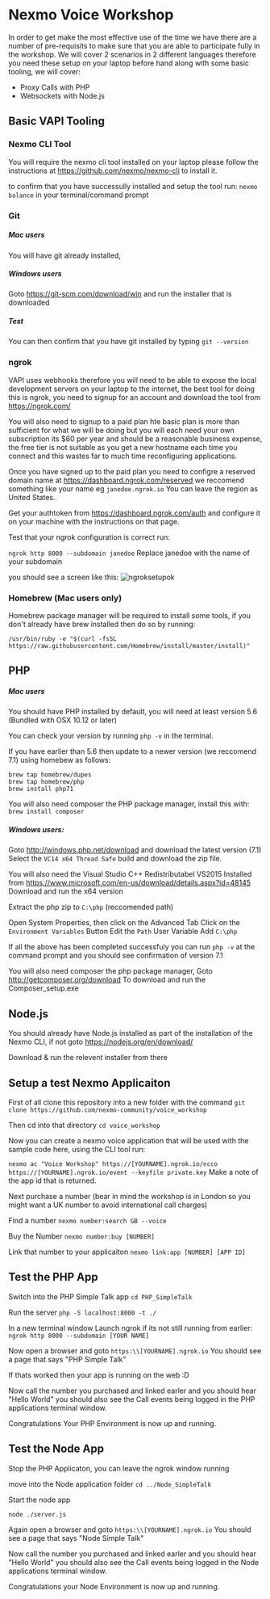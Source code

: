# Nexmo Voice Workshop 

In order to get make the most effective use of the time we have there are a number of pre-requisits to make sure that you are able to participate fully in the workshop. We will cover 2 scenarios in 2 different languages therefore you need these setup on your laptop before hand along with some basic tooling, we will cover:

* Proxy Calls with PHP
* Websockets with Node.js

## Basic VAPI Tooling

### Nexmo CLI Tool
You will require the nexmo cli tool installed on your laptop please follow the instructions at https://github.com/nexmo/nexmo-cli to install it.

to confirm that you have successully installed and setup the tool run:
`nexmo balance` in your terminal/command prompt


### Git
##### Mac users 
You will have git already installed,

##### Windows users 
Goto https://git-scm.com/download/win and run the installer that is downloaded

##### Test
You can then confirm that you have git installed by typing `git --version`

### ngrok
VAPI uses webhooks therefore you will need to be able to expose the local development servers on your laptop to the internet, the best tool for doing this is ngrok, you need to signup for an account and download the tool from https://ngrok.com/

You will also need to signup to a paid plan hte basic plan is more than sufficient for what we will be doing but you will each need your own subscription its $60 per year and should be a reasonable business expense, the free tier is not suitable as you get a new hostname each time you connect and this wastes far to much time reconfiguring applications.

Once you have signed up to the paid plan you need to configre a reserved domain name at https://dashboard.ngrok.com/reserved we reccomend something like your name eg `janedoe.ngrok.io` You can leave the region as United States.

Get your authtoken from https://dashboard.ngrok.com/auth and configure it on your machine with the instructions on that page.

Test that your ngrok configuration is correct run:

`ngrok http 8000 --subdomain janedoe` Replace janedoe with the name of your subdomain 

you should see a screen like this:
![ngroksetupok](https://raw.githubusercontent.com/nexmo-community/Voice_Workshop/master/images/ngroksetupok.png)

### Homebrew (Mac users only)

Homebrew package manager will be required to install some tools, if you don't already have brew installed then do so by running:

`/usr/bin/ruby -e "$(curl -fsSL https://raw.githubusercontent.com/Homebrew/install/master/install)"`


## PHP

##### Mac users 
You should have PHP installed by default, you will need at least version 5.6 (Bundled with OSX 10.12 or later)

You can check your version by running `php -v` in the terminal.

If you have earlier than 5.6 then update to a newer version (we reccomend 7.1) using homebew as follows:

```
brew tap homebrew/dupes
brew tap homebrew/php
brew install php71
```

You will also need composer the PHP package manager, install this with:
`brew install composer`


##### Windows users:
Goto http://windows.php.net/download and download the latest version (7.1) Select the `VC14 x64 Thread Safe` build and download the zip file.

You will also need the Visual Studio C++ Redistributabel VS2015 Installed from https://www.microsoft.com/en-us/download/details.aspx?id=48145 Download and run the x64 version

Extract the php zip to `C:\php` (reccomended path)

Open System Properties, then click on the Advanced Tab
Click on the `Environment Variables` Button
Edit the `Path` User Variable
Add `C:\php`

If all the above has been completed successfuly you can run `php -v` at the command prompt and you should see confirmation of version 7.1

You will also need composer the php package manager,
Goto http://getcomposer.org/download To download and run the Composer_setup.exe

## Node.js

You should already have Node.js installed as part of the installation of the Nexmo CLI, if not goto 
https://nodejs.org/en/download/

Download & run the relevent installer from there

## Setup a test Nexmo Applicaiton

First of all clone this repository into a new folder with the command
`git clone https://github.com/nexmo-community/voice_workshop`

Then cd into that directory
`cd voice_workshop`

Now you can create a nexmo voice application that will be used with the sample code here, using the CLI tool run:

`nexmo ac "Voice Workshop" https://[YOURNAME].ngrok.io/ncco https://[YOURNAME].ngrok.io/event --keyfile private.key`
Make a note of the app id that is returned.

Next purchase a number (bear in mind the workshop is in London so you might want a UK number to avoid international call charges)

Find a number 
`nexmo number:search GB --voice`

Buy the Number
`nexmo number:buy [NUMBER]`

Link that number to your applicaiton
`nexmo link:app [NUMBER] [APP ID]`

## Test the PHP App

Switch into the PHP Simple Talk app
`cd PHP_SimpleTalk`

Run the server
`php -S localhost:8000 -t ./`

In a new terminal window
Launch ngrok  if its not still running from earlier:
`ngrok http 8000 --subdomain [YOUR NAME]`


Now open a browser and goto `https:\\[YOURNAME].ngrok.io` You should see a page that says "PHP Simple Talk"

If thats worked then your app is running on the web :D

Now call the number you purchased and linked earler and you should hear "Hello World" you should also see the Call events being logged in the PHP applications terminal window.

Congratulations Your PHP Environment is now up and running.

## Test the Node App

Stop the PHP Applicaton, you can leave the ngrok window running

move into the Node application folder
`cd ../Node_SimpleTalk`

Start the node app

`node ./server.js` 

Again open a browser and goto `https:\\[YOURNAME].ngrok.io` You should see a page that says "Node Simple Talk"


Now call the number you purchased and linked earler and you should hear "Hello World" you should also see the Call events being logged in the Node applications terminal window.

Congratulations your Node Environment is now up and running.






